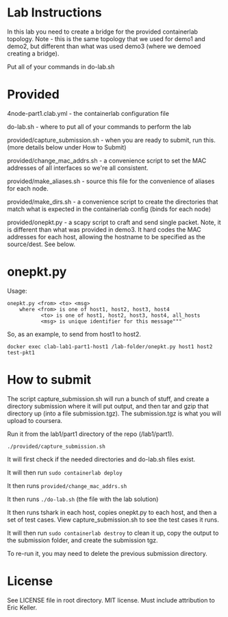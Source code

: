# Lab Instructions

In this lab you need to create a bridge for the provided containerlab topology.  Note - this is the same topology that we used for demo1 and demo2, but different than what was used demo3 (where we demoed creating a bridge).

Put all of your commands in do-lab.sh


# Provided

4node-part1.clab.yml - the containerlab configuration file

do-lab.sh - where to put all of your commands to perform the lab

provided/capture_submission.sh - when you are ready to submit, run this.  (more details below under How to Submit) 

provided/change_mac_addrs.sh - a convenience script to set the MAC addresses of all interfaces so we're all consistent.  

provided/make_aliases.sh - source this file for the convenience of aliases for each node.

provided/make_dirs.sh - a convenience script to create the directories that match what is expected in the containerlab config (binds for each node)

provided/onepkt.py - a scapy script to craft and send single packet.  Note, it is different than what was provided in demo3.   It hard codes the MAC addresses for each host, allowing the hostname to be specified as the source/dest.  See below.


# onepkt.py

Usage:
```
onepkt.py <from> <to> <msg>
    where <from> is one of host1, host2, host3, host4
           <to> is one of host1, host2, host3, host4, all_hosts
           <msg> is unique identifier for this message"""
```

So, as an example, to send from host1 to host2.


```
docker exec clab-lab1-part1-host1 /lab-folder/onepkt.py host1 host2 test-pkt1
```

# How to submit

The script capture_submission.sh will run a bunch of stuff, and create a directory submission where it will put output, and then tar and gzip that directory up (into a file submission.tgz).  The submission.tgz is what you will upload to coursera.

Run it from the lab1/part1 directory of the repo (<repodir>/lab1/part1).

```
./provided/capture_submission.sh
```

It will first check if the needed directories and do-lab.sh files exist.

It will then run `sudo containerlab deploy`

It then runs `provided/change_mac_addrs.sh`

It then runs `./do-lab.sh`  (the file with the lab solution)

It then runs tshark in each host, copies onepkt.py to each host, and then a set of test cases.  View capture_submission.sh to see the test cases it runs.

It will then run `sudo containerlab destroy` to clean it up, copy the output to the submission folder, and create the submission tgz.

To re-run it, you may need to delete the previous submission directory.



# License

See LICENSE file in root directory.  MIT license.  Must include attribution to Eric Keller.
